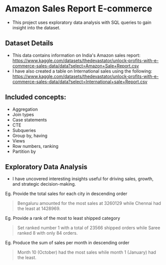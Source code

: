 # Amazon Sales Report E-commerce 
- This project uses exploratory data analysis with SQL queries to gain insight into the dataset.

## Dataset Details
- This data contains information on India's Amazon sales report:
  https://www.kaggle.com/datasets/thedevastator/unlock-profits-with-e-commerce-sales-data/data?select=Amazon+Sale+Report.csv
- I have also created a table on International sales using the following:
  https://www.kaggle.com/datasets/thedevastator/unlock-profits-with-e-commerce-sales-data/data?select=International+sale+Report.csv

## Included concepts:
  - Aggregation
  - Join types
  - Case statements
  - CTE
  - Subqueries
  - Group by, having
  - Views
  - Row numbers, ranking
  - Partition by
 
## Exploratory Data Analysis
- I have uncovered interesting insights useful for driving sales, growth, and strategic decision-making.
  
 Eg. Provide the total sales for each city in descending order
  > Bengaluru amounted for the most sales at 3260129 while Chennai had the least at 1428969.
  
 Eg. Provide a rank of the most to least shipped category
  > Set ranked number 1 with a total of 23566 shipped orders while Saree ranked 8 with only 84 orders.

 Eg. Produce the sum of sales per month in descending order
  > Month 10 (October) had the most sales while month 1 (January) had the least.
